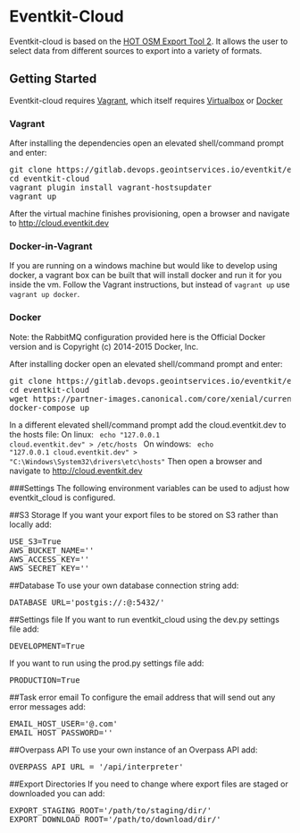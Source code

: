 Eventkit-Cloud
==============

Eventkit-cloud is based on the [HOT OSM Export Tool 2](https://github.com/hotosm/osm-export-tool2).  It allows the user to select data from different sources to export into a variety of formats.
  
## Getting Started
Eventkit-cloud requires [Vagrant](https://www.vagrantup.com/), which itself requires [Virtualbox](https://www.virtualbox.org/wiki/Downloads) or [Docker](https://docs.docker.com/engine/installation/)

### Vagrant
After installing the dependencies open an elevated shell/command prompt and enter:
<pre>git clone https://gitlab.devops.geointservices.io/eventkit/eventkit-cloud.git
cd eventkit-cloud
vagrant plugin install vagrant-hostsupdater
vagrant up</pre>
After the virtual machine finishes provisioning, open a browser and navigate to http://cloud.eventkit.dev

### Docker-in-Vagrant
If you are running on a windows machine but would like to develop using docker, a vagrant box can be built that will install docker and run it for you inside the vm.
Follow the Vagrant instructions, but instead of `vagrant up` use `vagrant up docker`.

### Docker 
Note: the RabbitMQ configuration provided here is the Official Docker version and is Copyright (c) 2014-2015 Docker, Inc. 

After installing docker open an elevated shell/command prompt and enter:
<pre>git clone https://gitlab.devops.geointservices.io/eventkit/eventkit-cloud.git
cd eventkit-cloud
wget https://partner-images.canonical.com/core/xenial/current/ubuntu-xenial-core-cloudimg-amd64-root.tar.gz
docker-compose up</pre>
In a different elevated shell/command prompt add the cloud.eventkit.dev to the hosts file:
On linux:
<code> echo "127.0.0.1  cloud.eventkit.dev" > /etc/hosts </code>
On windows:
<code> echo "127.0.0.1  cloud.eventkit.dev" > "C:\Windows\System32\drivers\etc\hosts"</code>
Then open a browser and navigate to http://cloud.eventkit.dev

###Settings
The following environment variables can be used to adjust how eventkit_cloud is configured.

##S3 Storage
If you want your export files to be stored on S3 rather than locally add:
<pre>USE_S3=True
AWS_BUCKET_NAME='<my-bucket>'
AWS_ACCESS_KEY='<my-access-key>'
AWS_SECRET_KEY='<my-secret-key>'</pre>

##Database
To use your own database connection string add:
<pre>DATABASE_URL='postgis://<user>:<password>@<site>:5432/<database_name>'</pre>

##Settings file
If you want to run eventkit_cloud using the dev.py settings file add:
<pre>DEVELOPMENT=True</pre>
If you want to run using the prod.py settings file add:
<pre>PRODUCTION=True</pre>

##Task error email
To configure the email address that will send out any error messages add:
<pre>EMAIL_HOST_USER='<email>@<email>.com'
EMAIL_HOST_PASSWORD='<email-password>'</pre>

##Overpass API
To use your own instance of an Overpass API add:
<pre>OVERPASS_API_URL = '<my-overpass-site.com>/api/interpreter'</pre>

##Export Directories
If you need to change where export files are staged or downloaded you can add:
<pre>EXPORT_STAGING_ROOT='/path/to/staging/dir/'
EXPORT_DOWNLOAD_ROOT='/path/to/download/dir/'</pre>
